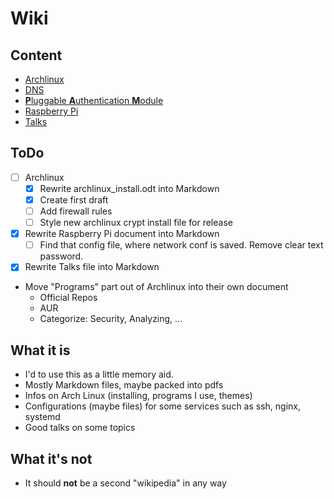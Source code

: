 # Wiki

## Content

- [Archlinux](/archlinux.md)
- [DNS](/dns.md)
- [**P**luggable **A**uthentication **M**odule](/pam.md)
- [Raspberry Pi](/raspberrypi.md)
- [Talks](/talks.md)

## ToDo

- [ ] Archlinux
  - [x] Rewrite archlinux_install.odt into Markdown
  - [x] Create first draft
  - [ ] Add firewall rules
  - [ ] Style new archlinux crypt install file for release
- [x] Rewrite Raspberry Pi document into Markdown
  - [ ] Find that config file, where network conf is saved. Remove clear text password.
- [x] Rewrite Talks file into Markdown
- Move "Programs" part out of Archlinux into their own document
  - Official Repos
  - AUR
  - Categorize: Security, Analyzing, ...

## What it is

- I'd to use this as a little memory aid.
- Mostly Markdown files, maybe packed into pdfs
- Infos on Arch Linux (installing, programs I use, themes)
- Configurations (maybe files) for some services such as ssh, nginx, systemd
- Good talks on some topics

## What it's not

- It should **not** be a second "wikipedia" in any way
